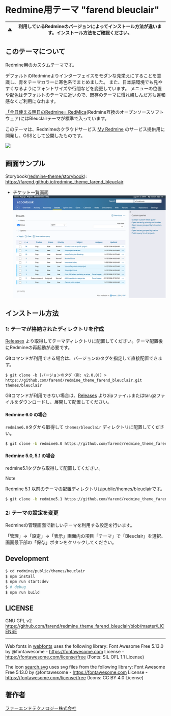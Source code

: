 # Redmine用テーマ "farend bleuclair"

| :warning: | 利用しているRedmineのバージョンによってインストール方法が違います。インストール方法をご確認ください。 |
| --- | --- |

## このテーマについて

Redmine用のカスタムテーマです。

デフォルトのRedmineよりインターフェイスをモダンな見栄えにすることを意識し、青をテーマカラーに寒色系でまとめました。
また、日本語環境でも見やすくなるようにフォントサイズや行間などを変更しています。
メニューの位置や配色はデフォルトのテーマに近いので、既存のテーマに慣れ親しんだ方も違和感なくご利用になれます。

[「今日使える明日のRedmine」RedMica](https://www.farend.co.jp/products/redmica/)(Redmine互換のオープンソースソフトウェア)にはBleuclairテーマが標準で入っています。

このテーマは、Redmimeのクラウドサービス [My Redmine](https://hosting.redmine.jp/) のサービス提供用に開発し、OSSとして公開したものです。

[<img src="https://www.farend.co.jp/files/myredmine-logo/hz/myredmine-logo-hz.png" width="250">](https://hosting.redmine.jp/)

## 画面サンプル

Storybook([redmine-theme/storybook](https://github.com/redmine-theme/storybook)): https://farend.github.io/redmine_theme_farend_bleuclair

- チケット一覧画面
<kbd><img src="https://github.com/farend/redmine_theme_farend_bleuclair/blob/images/issues-6.0.png" /></kbd>

## インストール方法

### 1: テーマが格納されたディレクトリを作成

[Releases](https://github.com/farend/redmine_theme_farend_bleuclair/releases) より取得してテーマディレクトリに配置してください。テーマ配置後にRedmineの再起動が必要です。

Gitコマンドが利用できる場合は、バージョンのタグを指定して直接配置できます。

```
$ git clone -b [バージョンのタグ（例: v2.0.0）] > https://github.com/farend/redmine_theme_farend_bleuclair.git themes/bleuclair
```

Gitコマンドが利用できない場合は、[Releases](https://github.com/farend/redmine_theme_farend_bleuclair/releases) よりzipファイルまたはtar.gzファイルをダウンロードし、展開して配置してください。

#### Redmine 6.0 の場合

`redmine6.0`タグから取得して `themes/bleuclair` ディレクトリに配置してください。

```bash
$ git clone -b redmine6.0 https://github.com/farend/redmine_theme_farend_bleuclair.git themes/bleuclair
```

#### Redmine 5.0, 5.1 の場合

redmine5.1タグから取得して配置してください。

> [!Note]
> Redmine 5.1 以前のテーマの配置ディレクトリはpublic/themes/bleuclairです。

```bash
$ git clone -b redmine5.1 https://github.com/farend/redmine_theme_farend_bleuclair.git public/themes/bleuclair
```

### 2: テーマの設定を変更

Redmineの管理画面で新しいテーマを利用する設定を行います。

「管理」→「設定」→「表示」画面内の項目「テーマ」で「Bleuclair」を選択、画面最下部の「保存」ボタンをクリックしてください。

## Development

```bash
$ cd redmine/public/themes/beuclair
$ npm install
$ npm run start:dev
$ # debug
$ npm run build
```

## LICENSE

GNU GPL v2
https://github.com/farend/redmine_theme_farend_bleuclair/blob/master/LICENSE

---

Web fonts in [webfonts](src/webfonts) uses the following library:
Font Awesome Free 5.13.0 by @fontawesome - https://fontawesome.com
License - https://fontawesome.com/license/free (Fonts: SIL OFL 1.1 License)

The icon [search.svg](src/images/search.svg) uses svg files from the following library:
Font Awesome Free 5.13.0 by @fontawesome - https://fontawesome.com
License - https://fontawesome.com/license/free (Icons: CC BY 4.0 License)

## 著作者

[ファーエンドテクノロジー株式会社](https://www.farend.co.jp/)
